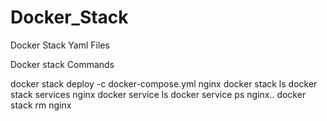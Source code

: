 # Docker_Stack
Docker Stack Yaml Files

Docker stack Commands

docker stack deploy -c docker-compose.yml nginx
docker stack ls
docker stack services nginx
docker service ls
docker service ps nginx..
docker stack rm nginx

